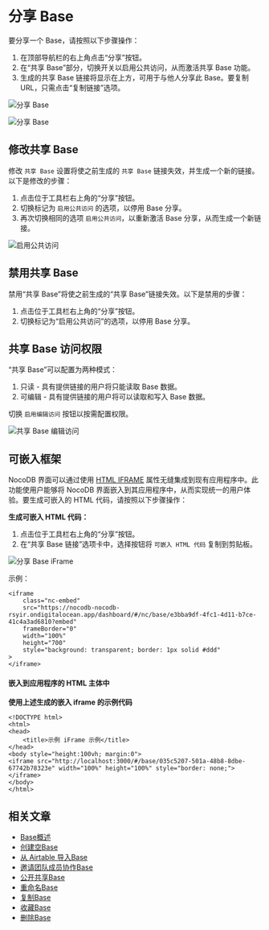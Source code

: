 # 分享 Base

要分享一个 Base，请按照以下步骤操作：

1. 在顶部导航栏的右上角点击“分享”按钮。
2. 在“共享 Base”部分，切换开关以启用公共访问，从而激活共享 Base 功能。
3. 生成的共享 Base 链接将显示在上方，可用于与他人分享此 Base。要复制 URL，只需点击“复制链接”选项。

![分享 Base](https://docs.nocodb.com/assets/images/share-base-1-b9c4bddb603c184a16da76c4e1e08edb.png)

![分享 Base](https://docs.nocodb.com/assets/images/share-base-2-07354533111aa13a608996b10640f468.png)

## 修改共享 Base

修改 `共享 Base` 设置将使之前生成的 `共享 Base` 链接失效，并生成一个新的链接。以下是修改的步骤：

1. 点击位于工具栏右上角的“分享”按钮。
2. 切换标记为 `启用公共访问` 的选项，以停用 Base 分享。
3. 再次切换相同的选项 `启用公共访问`，以重新激活 Base 分享，从而生成一个新链接。

![启用公共访问](https://docs.nocodb.com/assets/images/share-base-enable-public-access-70567245aad03d619b620d838cbdb21a.png)

## 禁用共享 Base

禁用“共享 Base”将使之前生成的“共享 Base”链接失效。以下是禁用的步骤：

1. 点击位于工具栏右上角的“分享”按钮。
2. 切换标记为“启用公共访问”的选项，以停用 Base 分享。

## 共享 Base 访问权限

“共享 Base”可以配置为两种模式：

1. 只读 - 具有提供链接的用户将只能读取 Base 数据。
2. 可编辑 - 具有提供链接的用户将可以读取和写入 Base 数据。

切换 `启用编辑访问` 按钮以按需配置权限。

![共享 Base 编辑访问](https://docs.nocodb.com/assets/images/share-base-edit-access-b293bc0349998853d6de8a9784ae9e54.png)

## 可嵌入框架

NocoDB 界面可以通过使用 [HTML IFRAME](https://developer.mozilla.org/en-US/docs/Web/HTML/Element/iframe) 属性无缝集成到现有应用程序中。此功能使用户能够将 NocoDB 界面嵌入到其应用程序中，从而实现统一的用户体验。要生成可嵌入的 HTML 代码，请按照以下步骤操作：

**生成可嵌入 HTML 代码：**

1. 点击位于工具栏右上角的“分享”按钮。
2. 在“共享 Base 链接”选项卡中，选择按钮将 `可嵌入 HTML 代码` 复制到剪贴板。

![分享 Base iFrame](https://docs.nocodb.com/assets/images/share-base-iframe-5cf906c782389e1cf39b132cd1ab62ac.png)

示例：

```
<iframe
    class="nc-embed"
    src="https://nocodb-nocodb-rsyir.ondigitalocean.app/dashboard/#/nc/base/e3bba9df-4fc1-4d11-b7ce-41c4a3ad6810?embed"
    frameBorder="0"
    width="100%"
    height="700"
    style="background: transparent; border: 1px solid #ddd"
>
</iframe>
```

#### 嵌入到应用程序的 HTML 主体中

**使用上述生成的嵌入 iframe 的示例代码**

```
<!DOCTYPE html>
<html>
<head>
    <title>示例 iFrame 示例</title>
</head>
<body style="height:100vh; margin:0">
<iframe src="http://localhost:3000/#/base/035c5207-501a-48b8-8dbe-67742b78323e" width="100%" height="100%" style="border: none;"></iframe>
</body>
</html>
```

## 相关文章[](https://docs.nocodb.com/getting-started/self-hosted/installation/aws-ecs/#related-articles "直接链接到相关文章")

-   [Base概述](https://docs.nocodb.com/bases/base-overview)
-   [创建空Base](https://docs.nocodb.com/bases/create-base)
-   [从 Airtable 导入Base](https://docs.nocodb.com/bases/import-base-from-airtable)
-   [邀请团队成员协作Base](https://docs.nocodb.com/bases/base-collaboration)
-   [公开共享Base](https://docs.nocodb.com/bases/share-base)
-   [重命名Base](https://docs.nocodb.com/bases/actions-on-base#rename-base)
-   [复制Base](https://docs.nocodb.com/bases/actions-on-base#duplicate-base)
-   [收藏Base](https://docs.nocodb.com/bases/actions-on-base#star-base)
-   [删除Base](https://docs.nocodb.com/bases/actions-on-base#delete-base)